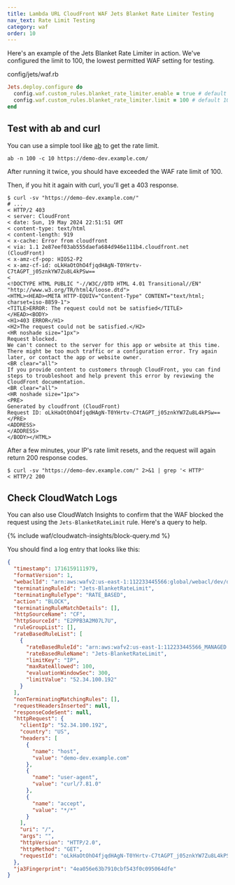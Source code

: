 ```yaml
---
title: Lambda URL CloudFront WAF Jets Blanket Rate Limiter Testing
nav_text: Rate Limit Testing
category: waf
order: 10
---
```


Here's an example of the Jets Blanket Rate Limiter in action. We've configured the limit to 100, the lowest permitted WAF setting for testing.

config/jets/waf.rb

```ruby
Jets.deploy.configure do
  config.waf.custom_rules.blanket_rate_limiter.enable = true # default is true
  config.waf.custom_rules.blanket_rate_limiter.limit = 100 # default 1000
end
```

## Test with ab and curl

You can use a simple tool like [ab](https://httpd.apache.org/docs/2.4/programs/ab.html) to get the rate limit.

    ab -n 100 -c 10 https://demo-dev.example.com/

After running it twice, you should have exceeded the WAF rate limit of 100.

Then, if you hit it again with curl, you'll get a 403 response.

    $ curl -sv "https://demo-dev.example.com/"
    # ...
    < HTTP/2 403
    < server: CloudFront
    < date: Sun, 19 May 2024 22:51:51 GMT
    < content-type: text/html
    < content-length: 919
    < x-cache: Error from cloudfront
    < via: 1.1 2e87eef03ab555daefa684d946e111b4.cloudfront.net (CloudFront)
    < x-amz-cf-pop: HIO52-P2
    < x-amz-cf-id: oLkHaOtOhO4fjqdHAgN-T0YHrtv-C7tAGPT_j05znkYW7Zu8L4kPSw==
    <
    <!DOCTYPE HTML PUBLIC "-//W3C//DTD HTML 4.01 Transitional//EN" "http://www.w3.org/TR/html4/loose.dtd">
    <HTML><HEAD><META HTTP-EQUIV="Content-Type" CONTENT="text/html; charset=iso-8859-1">
    <TITLE>ERROR: The request could not be satisfied</TITLE>
    </HEAD><BODY>
    <H1>403 ERROR</H1>
    <H2>The request could not be satisfied.</H2>
    <HR noshade size="1px">
    Request blocked.
    We can't connect to the server for this app or website at this time. There might be too much traffic or a configuration error. Try again later, or contact the app or website owner.
    <BR clear="all">
    If you provide content to customers through CloudFront, you can find steps to troubleshoot and help prevent this error by reviewing the CloudFront documentation.
    <BR clear="all">
    <HR noshade size="1px">
    <PRE>
    Generated by cloudfront (CloudFront)
    Request ID: oLkHaOtOhO4fjqdHAgN-T0YHrtv-C7tAGPT_j05znkYW7Zu8L4kPSw==
    </PRE>
    <ADDRESS>
    </ADDRESS>
    </BODY></HTML>

After a few minutes, your IP's rate limit resets, and the request will again return 200 response codes.

    $ curl -sv "https://demo-dev.example.com/" 2>&1 | grep '< HTTP'
    < HTTP/2 200

## Check CloudWatch Logs

You can also use CloudWatch Insights to confirm that the WAF blocked the request using the  `Jets-BlanketRateLimit` rule. Here's a query to help.

{% include waf/cloudwatch-insights/block-query.md %}

You should find a log entry that looks like this:

```json
{
  "timestamp": 1716159111979,
  "formatVersion": 1,
  "webaclId": "arn:aws:wafv2:us-east-1:112233445566:global/webacl/dev/d8ebd2fe-ddcd-4830-a240-6ac3786a9407",
  "terminatingRuleId": "Jets-BlanketRateLimit",
  "terminatingRuleType": "RATE_BASED",
  "action": "BLOCK",
  "terminatingRuleMatchDetails": [],
  "httpSourceName": "CF",
  "httpSourceId": "E2PPB3A2M07L7U",
  "ruleGroupList": [],
  "rateBasedRuleList": [
    {
      "rateBasedRuleId": "arn:aws:wafv2:us-east-1:112233445566_MANAGED:global/ipset/d8ebd2fe-ddcd-4830-a240-6ac3786a9407_0439adc1-7fc6-4e79-ba7f-2baa80ef7e8e_IPV4/0439adc1-7fc6-4e79-ba7f-2baa80ef7e8e",
      "rateBasedRuleName": "Jets-BlanketRateLimit",
      "limitKey": "IP",
      "maxRateAllowed": 100,
      "evaluationWindowSec": 300,
      "limitValue": "52.34.100.192"
    }
  ],
  "nonTerminatingMatchingRules": [],
  "requestHeadersInserted": null,
  "responseCodeSent": null,
  "httpRequest": {
    "clientIp": "52.34.100.192",
    "country": "US",
    "headers": [
      {
        "name": "host",
        "value": "demo-dev.example.com"
      },
      {
        "name": "user-agent",
        "value": "curl/7.81.0"
      },
      {
        "name": "accept",
        "value": "*/*"
      }
    ],
    "uri": "/",
    "args": "",
    "httpVersion": "HTTP/2.0",
    "httpMethod": "GET",
    "requestId": "oLkHaOtOhO4fjqdHAgN-T0YHrtv-C7tAGPT_j05znkYW7Zu8L4kPSw=="
  },
  "ja3Fingerprint": "4ea056e63b7910cbf543f0c095064dfe"
}
```
